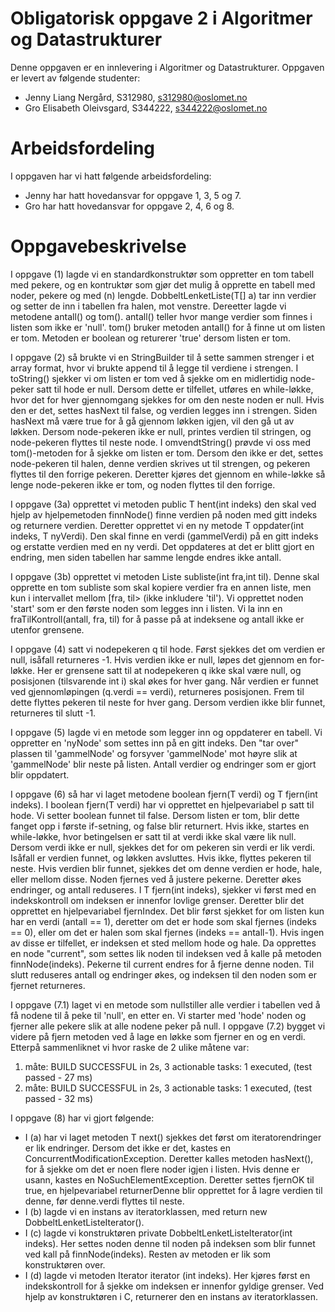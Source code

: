 # Obligatorisk oppgave 2 i Algoritmer og Datastrukturer

Denne oppgaven er en innlevering i Algoritmer og Datastrukturer. 
Oppgaven er levert av følgende studenter:
* Jenny Liang Nergård, S312980, s312980@oslomet.no
* Gro Elisabeth Oleivsgard, S344222, s344222@oslomet.no

# Arbeidsfordeling

I oppgaven har vi hatt følgende arbeidsfordeling:
* Jenny har hatt hovedansvar for oppgave 1, 3, 5 og 7. 
* Gro har hatt hovedansvar for oppgave 2, 4, 6 og 8.

# Oppgavebeskrivelse

I oppgave (1) lagde vi en standardkonstruktør som oppretter en tom tabell med pekere, og en kontruktør som gjør det 
mulig å opprette en tabell med noder, pekere og med (n) lengde. DobbeltLenketListe(T[] a) tar inn verdier og setter de inn
i tabellen fra halen, mot venstre. Dereetter lagde vi metodene antall() og tom(). antall() teller hvor mange verdier 
som finnes i listen som ikke er 'null'. tom() bruker metoden antall() for å finne ut om listen er tom. Metoden er 
boolean og returerer 'true' dersom listen er tom.

I oppgave (2) så brukte vi en StringBuilder til å sette sammen strenger i et array format, hvor vi brukte append til å 
legge til verdiene i strengen. I toString() sjekker vi om listen er tom ved å sjekke om en midlertidig node-peker satt 
til hode er null. Dersom dette er tilfellet, utføres en while-løkke, hvor det for hver gjennomgang sjekkes for om den 
neste noden er null. Hvis den er det, settes hasNext til false, og verdien legges inn i strengen. Siden hasNext må være 
true for å gå gjennom løkken igjen, vil den gå ut av løkken. Dersom node-pekeren ikke er null, printes verdien til 
stringen, og node-pekeren flyttes til neste node. I omvendtString() prøvde vi oss med tom()-metoden for å sjekke om 
listen er tom. Dersom den ikke er det, settes node-pekeren til halen, denne verdien skrives ut til strengen, og pekeren 
flyttes til den forrige pekeren. Deretter kjøres det gjennom en while-løkke så lenge node-pekeren ikke er tom, og noden 
flyttes til den forrige. 

I oppgave (3a) opprettet vi metoden public T hent(int indeks) den skal ved hjelp av hjelpemetoden finnNode() finne
verdien på noden med gitt indeks og returnere verdien. Deretter opprettet vi en ny metode 
T oppdater(int indeks, T nyVerdi). Den skal finne en verdi (gammelVerdi) på en gitt indeks og erstatte verdien med en 
ny verdi. Det oppdateres at det er blitt gjort en endring, men siden tabellen har samme lengde endres ikke antall.

I oppgave (3b) opprettet vi metoden Liste<T> subliste(int fra,int til). Denne skal opprette en tom subliste som skal 
kopiere verdier fra en annen liste, men kun i intervallet mellom [fra, til> (ikke inkludere 'til'). Vi opprettet noden 
'start' som er den første noden som legges inn i listen. Vi la inn en fraTilKontroll(antall, fra, til) for å passe på at 
indeksene og antall ikke er utenfor grensene.

I oppgave (4) satt vi nodepekeren q til hode. Først sjekkes det om verdien er null, isåfall returneres -1. Hvis verdien 
ikke er null, løpes det gjennom en for-løkke. Her er grensene satt til at nodepekeren q ikke skal være null, og 
posisjonen (tilsvarende int i) skal økes for hver gang. Når verdien er funnet ved gjennomløpingen (q.verdi == verdi), 
returneres posisjonen. Frem til dette flyttes pekeren til neste for hver gang. Dersom verdien ikke blir funnet, 
returneres til slutt -1. 

I oppgave (5) lagde vi en metode som legger inn og oppdaterer en tabell. Vi oppretter en 'nyNode' som settes inn på en 
gitt indeks. Den "tar over" plassen til 'gammelNode' og forsyver 'gammelNode' mot høyre slik at 'gammelNode' blir neste 
på listen. Antall verdier og endringer som er gjort blir oppdatert.

I oppgave (6) så har vi laget metodene boolean fjern(T verdi) og T fjern(int indeks). I boolean fjern(T verdi) har vi 
opprettet en hjelpevariabel p satt til hode. Vi setter boolean funnet til false. Dersom listen er tom, blir dette 
fanget opp i første if-setning, og false blir returnert. Hvis ikke, startes en while-løkke, hvor betingelsen er satt 
til at verdi ikke skal være lik null. Dersom verdi ikke er null, sjekkes det for om pekeren sin verdi er lik verdi. 
Isåfall er verdien funnet, og løkken avsluttes. Hvis ikke, flyttes pekeren til neste. Hvis verdien blir funnet, sjekkes 
det om denne verdien er hode, hale, eller mellom disse. Noden fjernes ved å justere pekerne. Deretter økes endringer, 
og antall reduseres. I T fjern(int indeks), sjekker vi først med en indekskontroll om indeksen er innenfor lovlige 
grenser. Deretter blir det opprettet en hjelpevariabel fjernIndex. Det blir først sjekket for om listen kun har en 
verdi (antall == 1), deretter om det er hode som skal fjernes (indeks == 0), eller om det er halen som skal fjernes 
(indeks == antall-1). Hvis ingen av disse er tilfellet, er indeksen et sted mellom hode og hale. Da opprettes en node 
"current", som settes lik noden til indeksen ved å kalle på metoden finnNode(indeks). Pekerne til current endres for å 
fjerne denne noden. Til slutt reduseres antall og endringer økes, og indeksen til den noden som er fjernet returneres. 

I oppgave (7.1) laget vi en metode som nullstiller alle verdier i tabellen ved å få nodene til å peke til 'null', en 
etter en. Vi starter med 'hode' noden og fjerner alle pekere slik at alle nodene peker på null. I oppgave (7.2) bygget 
vi videre på fjern metoden ved å lage en løkke som fjerner en og en verdi. Etterpå sammenliknet vi hvor raske de 2
ulike måtene var:

1. måte: BUILD SUCCESSFUL in 2s, 3 actionable tasks: 1 executed, (test passed - 27 ms)
2. måte: BUILD SUCCESSFUL in 2s, 3 actionable tasks: 1 executed, (test passed - 32 ms)

I oppgave (8) har vi gjort følgende: 
- I (a) har vi laget metoden T next() sjekkes det først om iteratorendringer er lik endringer. Dersom det ikke er det, kastes en ConcurrentModificationException. Deretter kalles metoden hasNext(), for å sjekke om det er noen flere noder igjen i listen. Hvis denne er usann, kastes en NoSuchElementException. Deretter settes fjernOK til true, en hjelpevariabel returnerDenne blir opprettet for å lagre verdien til denne, før denne.verdi flyttes til neste. 
- I (b) lagde vi en instans av iteratorklassen, med return new DobbeltLenketListeIterator().
- I (c) lagde vi konstruktøren private DobbeltLenketListeIterator(int indeks). Her settes noden denne til noden på indeksen som blir funnet ved kall på finnNode(indeks). Resten av metoden er lik som konstruktøren over. 
- I (d) lagde vi metoden Iterator<T> iterator (int indeks). Her kjøres først en indekskontroll for å sjekke om indeksen er innenfor gyldige grenser. Ved hjelp av konstruktøren i C, returnerer den en instans av iteratorklassen.
